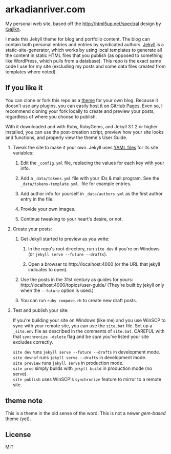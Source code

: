# arkadianriver.com

My personal web site, based off the http://html5up.net/spectral design by
[@ajlkn](http://twitter.com/ajlkn).

I made this Jekyll theme for blog and portfolio content. The blog can contain both
personal entries and entries by syndicated authors.
[Jekyll](https://jekyllrb.com) is a static-site-generator, which
works by using local templates to generate all the content in static
HTML files that you publish (as opposed to something like WordPress, which
pulls from a database).
This repo is the exact same code I use for my site (excluding my posts and
some data files created from templates where noted).

## If you like it

You can clone or fork this repo as a [theme](#theme-note) for your own blog.
Because it doesn't use any plugins, you can easily
[host it on GitHub Pages](https://jekyllrb.com/docs/github-pages/#deploying-jekyll-to-github-pages).
Even so, I recommend cloning your fork locally to create and preview your posts,
regardless of where you choose to publish.

With it downloaded and with Ruby, RubyGems, and Jekyll 3.1.2 or higher installed, you can use the post-creation script,
preview how your site looks and functions, and properly view the theme's User Guide.

1. Tweak the site to make it your own. Jekyll uses [YAML files](http://www.yaml.org/start.html)
   for its site variables:

   1. Edit the `_config.yml` file, replacing the values for each key with your info.

   1. Add a `_data/tokens.yml` file with your IDs & mail program.
      See the `_data/tokens-template.yml.` file for example entries.

   1. Add author info for yourself in `_data/authors.yml` as the first
      author entry in the file.

   1. Provide your own images.
   
   1. Continue tweaking to your heart's desire, or not.

1. Create your posts:

   1. Get Jekyll started to preview as you write:
   
      1. In the repo's root directory, run `site dev` if you're on Windows (or `jekyll serve --future --drafts`).
      
      1. Open a browser to http://localhost:4000 (or the URL that jekyll indicates to open).

   1. Use the posts in the 31st century as guides for yours: http://localhost:4000/topics/user-guide/
      (They're built by jekyll only when the `--future` option is used.)

   1. You can run `ruby compose.rb` to create new draft posts.

1. Test and publish your site:

   If you're building your site on Windows (like me) and you use WinSCP to sync with your
   remote site, you can use the `site.bat` file. Set up a `_site.env` file
   as described in the comments of `site.bat`.
   CAREFUL with that `synchronize -delete` flag and be _sure_ you've listed your site excludes correctly.

   `site dev` runs `jekyll serve --future --drafts` in development mode.  
   `site devnof` runs `jekyll serve --drafts` in development mode.  
   `site preview` runs `jekyll serve` in production mode.  
   `site prod` simply builds with `jekyll build` in production mode (no serve).  
   `site publish` uses WinSCP's `synchronize` feature to mirror to a remote site.

## theme note
This is a theme in the old sense of the word. This is not a newer _gem-based_ theme (yet).

## License
MIT
